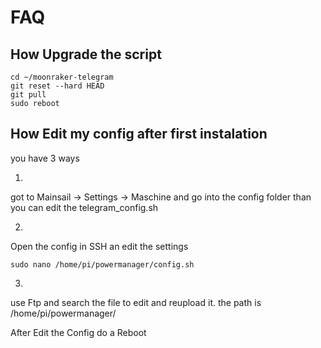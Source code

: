 # FAQ

## How Upgrade the script
```
cd ~/moonraker-telegram
git reset --hard HEAD
git pull
sudo reboot
```

## How Edit my config after first instalation

you have 3 ways

1.
got to Mainsail -> Settings -> Maschine
and go into the config folder than you can edit the telegram_config.sh

2.
Open the config  in SSH an edit the settings

```
sudo nano /home/pi/powermanager/config.sh
```
3.
use Ftp and search the file to edit and reupload it. the path is /home/pi/powermanager/

After Edit the Config  do a Reboot